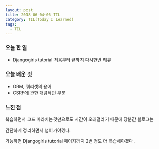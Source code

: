 ```yaml
---
layout: post
title: 2018-06-04~06 TIL
category: TIL(Today I Learned)
tags:
  - TIL
---
```




### 오늘 한 일

- Djangogirls tutorial 처음부터 끝까지 다시한번 리뷰





### 오늘 배운 것

- ORM, 쿼리셋의 용어
- CSRF에 관한 개념적인 부분





### 느낀 점

복습하면서 코드 따라치는것만으로도 시간이 오래걸리기 때문에 당분간 블로그는

간단하게 정리하면서 넘어가야겠다.

가능하면 Djangogirls tutorial 페이지까지 2번 정도 더 복습해야겠다.
